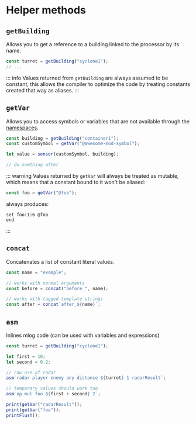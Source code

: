 # Helper methods

## `getBuilding`

Allows you to get a reference to a building linked to the processor by its name.

```js
const turret = getBuilding("cyclone1");
// ...
```

::: info
Values returned from `getBuilding` are always assumed to be constant,
this allows the compiler to optimize the code by treating constants created
that way as aliases.
:::

## `getVar`

Allows you to access symbols or variables that are not available through the [namespaces](/guide/namespaces).

```js
const building = getBuilding("container1");
const customSymbol = getVar("@awesome-mod-symbol");

let value = sensor(customSymbol, building);

// do somthing after
```

::: warning
Values returned by `getVar` will always be treated as mutable, which means
that a constant bound to it won't be aliased:

```js
const foo = getVar("@foo");
```

always produces:

```
set foo:1:6 @foo
end
```

:::

## `concat`

Concatenates a list of constant literal values.

```js
const name = "example";

// works with normal arguments
const before = concat("before_", name);

// works with tagged template strings
const after = concat`after_${name}`;
```

## `asm`

Inlines mlog code (can be used with variables and expressions)

```js
const turret = getBuilding("cyclone1");

let first = 10;
let second = 0.2;

// raw use of radar
asm`radar player enemy any distance ${turret} 1 radarResult`;

// temporary values should work too
asm`op mul foo ${first + second} 2`;

print(getVar("radarResult"));
print(getVar("foo"));
printFlush();
```

